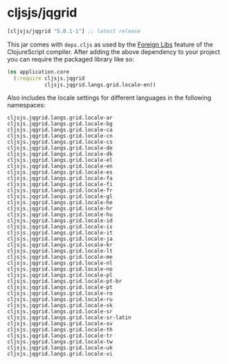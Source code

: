 # cljsjs/jqgrid
[](dependency)
```clojure
[cljsjs/jqgrid "5.0.1-1"] ;; latest release
```
[](/dependency)

This jar comes with `deps.cljs` as used by the [Foreign Libs][flibs] feature
of the ClojureScript compiler. After adding the above dependency to your project
you can require the packaged library like so:

```clojure
(ns application.core
  (:require cljsjs.jqgrid
            cljsjs.jqgrid.langs.grid.locale-en))
```

Also includes the locale settings for different languages in the following namespaces:

```
cljsjs.jqgrid.langs.grid.locale-ar
cljsjs.jqgrid.langs.grid.locale-bg
cljsjs.jqgrid.langs.grid.locale-ca
cljsjs.jqgrid.langs.grid.locale-cn
cljsjs.jqgrid.langs.grid.locale-cs
cljsjs.jqgrid.langs.grid.locale-de
cljsjs.jqgrid.langs.grid.locale-dk
cljsjs.jqgrid.langs.grid.locale-el
cljsjs.jqgrid.langs.grid.locale-en
cljsjs.jqgrid.langs.grid.locale-es
cljsjs.jqgrid.langs.grid.locale-fa
cljsjs.jqgrid.langs.grid.locale-fi
cljsjs.jqgrid.langs.grid.locale-fr
cljsjs.jqgrid.langs.grid.locale-gl
cljsjs.jqgrid.langs.grid.locale-he
cljsjs.jqgrid.langs.grid.locale-hr
cljsjs.jqgrid.langs.grid.locale-hu
cljsjs.jqgrid.langs.grid.locale-id
cljsjs.jqgrid.langs.grid.locale-is
cljsjs.jqgrid.langs.grid.locale-it
cljsjs.jqgrid.langs.grid.locale-ja
cljsjs.jqgrid.langs.grid.locale-kr
cljsjs.jqgrid.langs.grid.locale-lt
cljsjs.jqgrid.langs.grid.locale-me
cljsjs.jqgrid.langs.grid.locale-nl
cljsjs.jqgrid.langs.grid.locale-no
cljsjs.jqgrid.langs.grid.locale-pl
cljsjs.jqgrid.langs.grid.locale-pt-br
cljsjs.jqgrid.langs.grid.locale-pt
cljsjs.jqgrid.langs.grid.locale-ro
cljsjs.jqgrid.langs.grid.locale-ru
cljsjs.jqgrid.langs.grid.locale-sk
cljsjs.jqgrid.langs.grid.locale-sr
cljsjs.jqgrid.langs.grid.locale-sr-latin
cljsjs.jqgrid.langs.grid.locale-sv
cljsjs.jqgrid.langs.grid.locale-th
cljsjs.jqgrid.langs.grid.locale-tr
cljsjs.jqgrid.langs.grid.locale-tw
cljsjs.jqgrid.langs.grid.locale-uk
cljsjs.jqgrid.langs.grid.locale-vi
```

[flibs]: https://github.com/clojure/clojurescript/wiki/Packaging-Foreign-Dependencies
